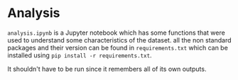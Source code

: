 # Analysis

`analysis.ipynb` is a Jupyter notebook which has some functions that were used to understand some characteristics of the dataset. all the non standard packages and their version can be found in `requirements.txt` which can be installed using `pip install -r requirements.txt`.

It shouldn't have to be run since it remembers all of its own outputs.
